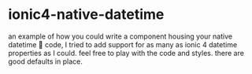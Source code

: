 # ionic4-native-datetime
an example of how you could write a component housing your native datetime 📅 code, I tried to add support for as many as ionic 4 datetime properties as I could. feel free to play with the code and styles. there are good defaults in place.
